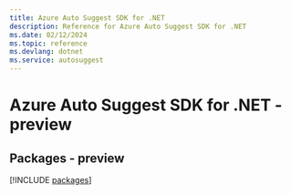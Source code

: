 ```yaml
---
title: Azure Auto Suggest SDK for .NET
description: Reference for Azure Auto Suggest SDK for .NET
ms.date: 02/12/2024
ms.topic: reference
ms.devlang: dotnet
ms.service: autosuggest
---
```

# Azure Auto Suggest SDK for .NET - preview
## Packages - preview
[!INCLUDE [packages](auto-suggest-index.md)]